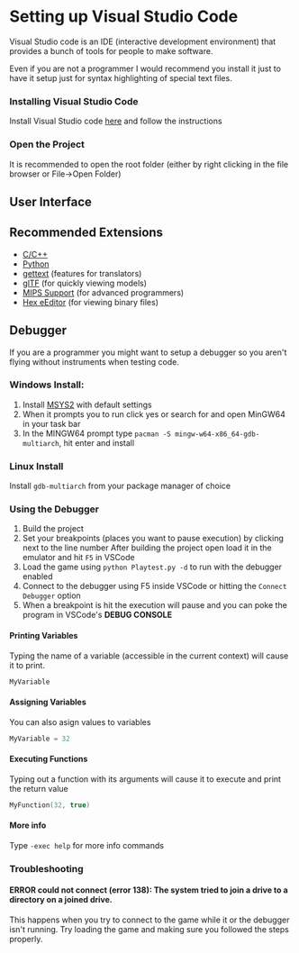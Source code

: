 # Setting up Visual Studio Code

Visual Studio code is an IDE (interactive development environment) that provides a bunch of tools for people to make software.

Even if you are not a programmer I would recommend you install it just to have it setup just for syntax highlighting of special text files.

### Installing Visual Studio Code

Install Visual Studio code [here](https://code.visualstudio.com/Download) and follow the instructions

### Open the Project
It is recommended to open the root folder (either by right clicking in the file browser or File->Open Folder)

## User Interface



## Recommended Extensions

* [C/C++](https://marketplace.visualstudio.com/items?itemName=ms-python.autopep8)
* [Python](https://marketplace.visualstudio.com/items?itemName=ms-python.python)
* [gettext](https://marketplace.visualstudio.com/items?itemName=mrorz.language-gettext) (features for translators)
* [glTF](https://marketplace.visualstudio.com/items?itemName=cesium.gltf-vscode) (for quickly viewing models)
* [MIPS Support](https://marketplace.visualstudio.com/items?itemName=kdarkhan.mips) (for advanced programmers)
* [Hex eEditor](https://marketplace.visualstudio.com/items?itemName=ms-vscode.hexeditor) (for viewing binary files)

## Debugger
If you are a programmer you might want to setup a debugger so you aren't flying without instruments when testing code.

### Windows Install:
1. Install [MSYS2](https://www.msys2.org/) with default settings
2. When it prompts you to run click yes or search for and open MinGW64 in your task bar
3. In the MINGW64 prompt type `pacman -S mingw-w64-x86_64-gdb-multiarch`, hit enter and install

### Linux Install

Install `gdb-multiarch` from your package manager of choice

### Using the Debugger

1. Build the project
2. Set your breakpoints (places you want to pause execution) by clicking next to the line number
After building the project open load it in the emulator and hit `F5` in VSCode
3. Load the game using `python Playtest.py -d` to run with the debugger enabled
4. Connect to the debugger using F5 inside VSCode or hitting the `Connect Debugger` option
5. When a breakpoint is hit the execution will pause and you can poke the program in VSCode's **DEBUG CONSOLE**

#### Printing Variables
Typing the name of a variable (accessible in the current context) will cause it to print.

``` C
MyVariable
```

#### Assigning Variables
You can also asign values to variables
``` C
MyVariable = 32
```

#### Executing Functions
Typing out a function with its arguments will cause it to execute and print the return value

``` C
MyFunction(32, true)
```

#### More info

Type `-exec help` for more info commands

### Troubleshooting

#### ERROR could not connect (error 138): The system tried to join a drive to a directory on a joined drive.
This happens when you try to connect to the game while it or the debugger isn't running. Try loading the game and making sure you followed the steps properly.